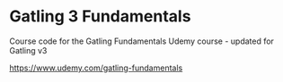 Gatling 3 Fundamentals
=========================

Course code for the Gatling Fundamentals Udemy course - updated for Gatling v3

https://www.udemy.com/gatling-fundamentals

